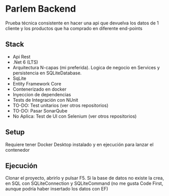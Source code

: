 # Parlem Backend

Prueba técnica consistente en hacer una api que devuelva los datos de 1 cliente y los productos que ha comprado en diferente end-points

## Stack

* Api Rest 
* .Net 6 (LTS)
* Arquitectura N-capas (mi preferida). Logica de negocio en Services y persistencia en SQLiteDatabase.
* SqLite
* Entity Framework Core
* Contenerizado en docker
* Inyeccion de dependencias
* Tests de Integración con NUnit
* TO-DO: Test unitarios (ver otros repositorios)
* TO-DO: Pasar SonarQube
* No Aplica: Test de UI con Selenium (ver otros repositorios)

## Setup

Requiere tener Docker Desktop instalado y en ejecución para lanzar el contenedor

## Ejecución

Clonar el proyecto, abrirlo y pulsar F5.
Si la base de datos no existe la crea, en SQL con SQLiteConnection y SQLiteCommand (no me gusta Code First, aunque podría haber insertado los datos con EF)